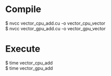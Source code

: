 # Compile  
$ nvcc vector_cpu_add.cu -o vector_cpu_vector  
$ nvcc vector_gpu_add.cu -o vector_gpu_vector  
# Execute
$ time vector_cpu_add    
$ time vector_gpu_add  
